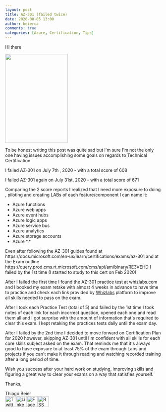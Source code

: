 ```yaml
---
layout: post
title: AZ-301 (failed twice)
date: 2020-08-05 13:00
author: beierca
comments: true
categories: [Azure, Certification, Tips]
---
```

<p><!-- wp:paragraph --></p><p style="text-align:justify;">Hi there</p><p style="text-align:justify;"><img class=" aligncenter" style="max-width:100%;" src="https://thiagobeierblog.blob.core.windows.net/posts/whydowefall.jpg" width="202" height="286" /></p><p>To be honest writing this post was quite sad but I'm sure I'm not the only one having issues accomplishing some goals on regards to Technical Certification.</p><p>I failed AZ-301 on July 7th , 2020 - with a total score of 608</p><p>I failed AZ-301 again on July 31st, 2020 - with a total score of 671</p><p>Comparing the 2 score reports I realized that I need more exposure to doing , piloting and creating LABs of each feature/component I can name it:</p><ul><li>Azure functions</li><li>Azure web apps</li><li>Azure event hubs</li><li>Azure logic apps</li><li>Azure service bus</li><li>Azure analytics</li><li>Azure storage accounts</li><li>Azure *.*</li></ul><p>Even after following the AZ-301 guides found at https://docs.microsoft.com/en-us/learn/certifications/exams/az-301 and at the Exam outline https://query.prod.cms.rt.microsoft.com/cms/api/am/binary/RE3VEHD I failed by the 1st time (I started to study to this cert on Feb 2020)</p><p>After I failed the first time I found the AZ-301 practice test at whizlabs.com and I booked my exam retake with almost 4 weeks in advance to have time to practice and check each link provided by <a href="https://www.whizlabs.com" target="_blank" rel="noopener">Whizlabs</a> platform to improve all skills needed to pass on the exam.</p><p>After I took each Practice Test (total of 5) and failed by the 1st time I took notes of each link for each incorrect question, opened each one and read them all and I got surprise with the amount of information that's required to clear this exam. I kept retaking the practices tests daily until the exam day.</p><p>After I failed by the 2nd time I decided to move forward on Certification Plan for 2020 however, skipping AZ-301 until I'm confident with all skills for each core skills subject asked on the exam. That reminds me that it's always good to have exposure to at least 75% of the exam through Labs and projects if you can't make it through reading and watching recorded training after a long period of time.</p><p>Wish you success after your hard work on studying, improving skills and figuring a great way to clear your exams on a way that satisfies yourself.</p><p><!-- /wp:paragraph -->

<!-- wp:paragraph --></p><p>Thanks,</p><p><!-- /wp:paragraph -->

<!-- wp:paragraph --></p><p>Thiago Beier<br /><a href="https://twitter.com/thiagobeier"><img title="Twitter" src="https://socialmediawidgets.files.wordpress.com/2014/03/twitter1.png" alt="Twitter" width="35" height="35" /></a><a href="https://www.linkedin.com/in/tbeier/"><img title="LinkedIn" src="https://socialmediawidgets.files.wordpress.com/2014/03/linkedin1.png" alt="LinkedIn" width="35" height="35" /></a><a href="https://www.facebook.com/TheBeier/"><img title="Facebook" src="https://socialmediawidgets.files.wordpress.com/2014/03/facebook1.png" alt="Facebook" width="35" height="35" /></a><a href="https://thiagobeier.wordpress.com/feed/"><img title="RSS" src="https://socialmediawidgets.files.wordpress.com/2014/03/rss1.png" alt="RSS" width="35" height="35" /></a></p><p><!-- /wp:paragraph --></p>
